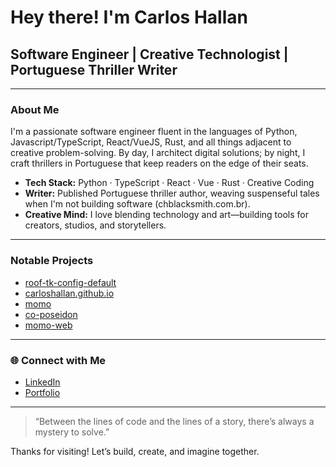 # Hey there! I'm Carlos Hallan

## Software Engineer | Creative Technologist | Portuguese Thriller Writer

---

### About Me

I'm a passionate software engineer fluent in the languages of Python, Javascript/TypeScript, React/VueJS, Rust, and all things adjacent to creative problem-solving. By day, I architect digital solutions; by night, I craft thrillers in Portuguese that keep readers on the edge of their seats.

- **Tech Stack:** Python · TypeScript · React · Vue · Rust · Creative Coding
- **Writer:** Published Portuguese thriller author, weaving suspenseful tales when I'm not building software (chblacksmith.com.br).
- **Creative Mind:** I love blending technology and art—building tools for creators, studios, and storytellers.

---

### Notable Projects

- [roof-tk-config-default](https://github.com/RoofStudio/roof-tk-config-default)
- [carloshallan.github.io](https://github.com/carloshallan/carloshallan.github.io)
- [momo](https://github.com/CreativeOlympus/momo)
- [co-poseidon](https://github.com/CreativeOlympus/co-poseidon)
- [momo-web](https://github.com/carloshallan/momo-web)

---

### 🌐 Connect with Me

- [LinkedIn](https://www.linkedin.com/in/carlos-hallan/)
- [Portfolio](https://carloshallan.github.io/#/)

---

> “Between the lines of code and the lines of a story, there’s always a mystery to solve.”

Thanks for visiting! Let’s build, create, and imagine together.
